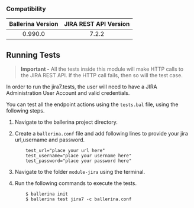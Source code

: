 
### Compatibility

| Ballerina Version   | JIRA REST API Version |
|:-------------------:|:---------------------:|
| 0.990.0             | 7.2.2                 |

## Running Tests

> **Important -** All the tests inside this module will make HTTP calls to the JIRA REST API. If the HTTP call fails, 
then so will the test case.

In order to run the jira7.tests, the user will need to have a JIRA Administration User Account and valid credentials.

You can test all the endpoint actions using the `tests.bal` file, using the following steps.

1. Navigate to the ballerina project directory.
2. Create a `ballerina.conf` file and add following lines to provide your jira url,username and password.
    ```
        test_url="place your url here"
        test_username="place your username here"
        test_password="place your password here"
    ```

3. Navigate to the folder `module-jira` using the terminal.
4. Run the following commands to execute the tests.

    ``` 
        $ ballerina init
        $ ballerina test jira7 -c ballerina.conf
    ```

